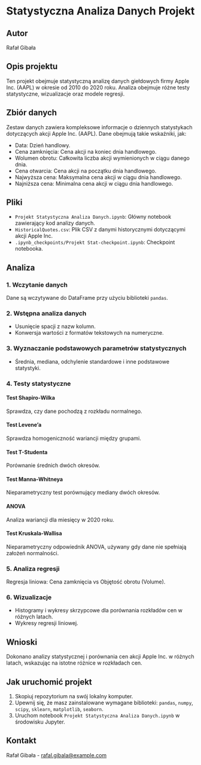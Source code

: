 # Statystyczna Analiza Danych Projekt

## Autor
Rafał Gibała

## Opis projektu
Ten projekt obejmuje statystyczną analizę danych giełdowych firmy Apple Inc. (AAPL) w okresie od 2010 do 2020 roku. Analiza obejmuje różne testy statystyczne, wizualizacje oraz modele regresji.

## Zbiór danych
Zestaw danych zawiera kompleksowe informacje o dziennych statystykach dotyczących akcji Apple Inc. (AAPL). Dane obejmują takie wskaźniki, jak:
- Data: Dzień handlowy.
- Cena zamknięcia: Cena akcji na koniec dnia handlowego.
- Wolumen obrotu: Całkowita liczba akcji wymienionych w ciągu danego dnia.
- Cena otwarcia: Cena akcji na początku dnia handlowego.
- Najwyższa cena: Maksymalna cena akcji w ciągu dnia handlowego.
- Najniższa cena: Minimalna cena akcji w ciągu dnia handlowego.

## Pliki
- `Projekt Statystyczna Analiza Danych.ipynb`: Główny notebook zawierający kod analizy danych.
- `HistoricalQuotes.csv`: Plik CSV z danymi historycznymi dotyczącymi akcji Apple Inc.
- `.ipynb_checkpoints/Projekt Stat-checkpoint.ipynb`: Checkpoint notebooka.

## Analiza
### 1. Wczytanie danych
Dane są wczytywane do DataFrame przy użyciu biblioteki `pandas`.

### 2. Wstępna analiza danych
- Usunięcie spacji z nazw kolumn.
- Konwersja wartości z formatów tekstowych na numeryczne.

### 3. Wyznaczanie podstawowych parametrów statystycznych
- Średnia, mediana, odchylenie standardowe i inne podstawowe statystyki.

### 4. Testy statystyczne
#### Test Shapiro-Wilka
Sprawdza, czy dane pochodzą z rozkładu normalnego.

#### Test Levene’a
Sprawdza homogeniczność wariancji między grupami.

#### Test T-Studenta
Porównanie średnich dwóch okresów.

#### Test Manna-Whitneya
Nieparametryczny test porównujący mediany dwóch okresów.

#### ANOVA
Analiza wariancji dla miesięcy w 2020 roku.

#### Test Kruskala-Wallisa
Nieparametryczny odpowiednik ANOVA, używany gdy dane nie spełniają założeń normalności.

### 5. Analiza regresji
Regresja liniowa: Cena zamknięcia vs Objętość obrotu (Volume).

### 6. Wizualizacje
- Histogramy i wykresy skrzypcowe dla porównania rozkładów cen w różnych latach.
- Wykresy regresji liniowej.

## Wnioski
Dokonano analizy statystycznej i porównania cen akcji Apple Inc. w różnych latach, wskazując na istotne różnice w rozkładach cen.

## Jak uruchomić projekt
1. Skopiuj repozytorium na swój lokalny komputer.
2. Upewnij się, że masz zainstalowane wymagane biblioteki: `pandas`, `numpy`, `scipy`, `sklearn`, `matplotlib`, `seaborn`.
3. Uruchom notebook `Projekt Statystyczna Analiza Danych.ipynb` w środowisku Jupyter.

## Kontakt
Rafał Gibała - rafal.gibala@example.com
